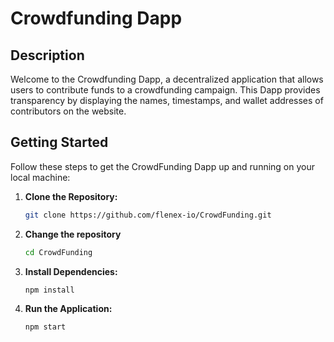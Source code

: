 # Crowdfunding Dapp

## Description

Welcome to the Crowdfunding Dapp, a decentralized application that allows users to contribute funds to a crowdfunding campaign. This Dapp provides transparency by displaying the names, timestamps, and wallet addresses of contributors on the website.

## Getting Started

Follow these steps to get the CrowdFunding Dapp up and running on your local machine:

1. **Clone the Repository:**
    ```bash
    git clone https://github.com/flenex-io/CrowdFunding.git
    ```

2. **Change the repository**
   ```bash
   cd CrowdFunding
   ```

3. **Install Dependencies:**
    ```bash
    npm install
    ```

4. **Run the Application:**
    ```bash
    npm start
    ```
